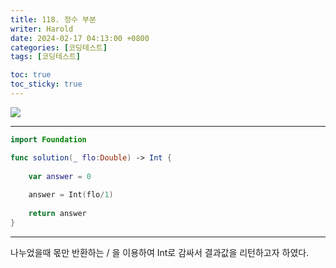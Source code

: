 ```yaml
---
title: 118. 정수 부분
writer: Harold
date: 2024-02-17 04:13:00 +0800
categories: [코딩테스트]
tags: [코딩테스트]

toc: true
toc_sticky: true
---
```

![](https://velog.velcdn.com/images/haroldfromk/post/4abab202-df3c-417d-acc7-d9fc3222ce83/image.png)

---
```swift
import Foundation

func solution(_ flo:Double) -> Int {
    
    var answer = 0
    
    answer = Int(flo/1)
    
    return answer
}
```
---
나누었을때 몫만 반환하는 / 을 이용하여 Int로 감싸서 결과값을 리턴하고자 하였다.
